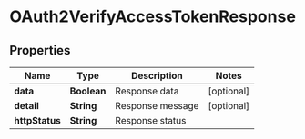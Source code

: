 # OAuth2VerifyAccessTokenResponse

## Properties
Name | Type | Description | Notes
------------ | ------------- | ------------- | -------------
**data** | **Boolean** | Response data |  [optional]
**detail** | **String** | Response message |  [optional]
**httpStatus** | **String** | Response status | 
